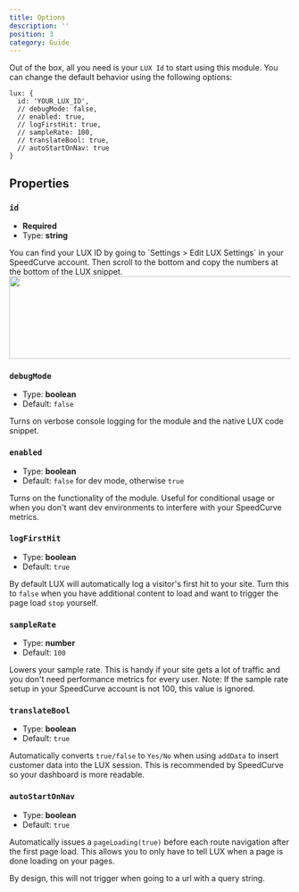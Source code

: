 ```yaml
---
title: Options
description: ''
position: 3
category: Guide
---
```


Out of the box, all you need is your `LUX Id` to start using this module.  You can change the default behavior using the following options:

```js[nuxt.config.js]
lux: {
  id: 'YOUR_LUX_ID',
  // debugMode: false,
  // enabled: true,
  // logFirstHit: true,
  // sampleRate: 100,
  // translateBool: true,
  // autoStartOnNav: true
}

```

## Properties

### `id`
- **Required**
- Type: **string**

<alert>
You can find your LUX ID by going to `Settings > Edit LUX Settings` in your SpeedCurve account.  Then scroll to the bottom and copy the numbers at the bottom of the LUX snippet.
</alert>

<img src="/lux-id.png" width="688" height="148" loading="lazy"/>

### `debugMode`
- Type: **boolean**
- Default: `false`

Turns on verbose console logging for the module and the native LUX code snippet.

### `enabled`
- Type: **boolean**
- Default: `false` for dev mode, otherwise `true`

Turns on the functionality of the module.  Useful for conditional usage or when you don't want dev environments to interfere with your SpeedCurve metrics.

### `logFirstHit`
- Type: **boolean**
- Default: `true`

By default LUX will automatically log a visitor's first hit to your site.  Turn this to `false` when you have additional content to load and want to trigger the page load `stop` yourself.

### `sampleRate`
- Type: **number**
- Default: `100`

Lowers your sample rate.  This is handy if your site gets a lot of traffic and you don't need performance metrics for every user.
<alert type="warning">Note: If the sample rate setup in your SpeedCurve account is not 100, this value is ignored.</alert>

### `translateBool`
- Type: **boolean**
- Default: `true`

Automatically converts `true/false` to `Yes/No` when using `addData` to insert customer data into the LUX session.  This is recommended by SpeedCurve so your dashboard is more readable.

### `autoStartOnNav`
- Type: **boolean**
- Default: `true`

Automatically issues a `pageLoading(true)` before each route navigation after the first page load.  This allows you to only have to tell LUX when a page is done loading on your pages.

<alert type="warning">

By design, this will not trigger when going to a url with a query string.

</alert>